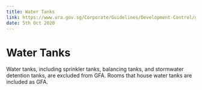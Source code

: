 ```yaml
---
title: Water Tanks
link: https://www.ura.gov.sg/Corporate/Guidelines/Development-Control/gross-floor-area/GFA/WaterTanks
date: 5th Oct 2020
---
```


# Water Tanks

Water tanks, including sprinkler tanks, balancing tanks, and stormwater detention tanks, are excluded from GFA. Rooms that house water tanks are included as GFA.

